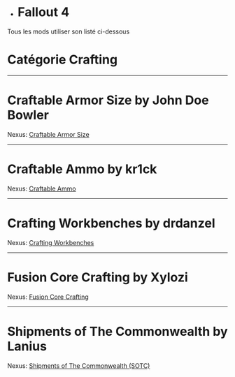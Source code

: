 - <h1> <a name="user-content-html" class="anchor" href="#DIABLOxMJ" aria-hidden="true"><span class="octicon octicon-link"></span></a>Fallout 4</h1>

Tous les mods utiliser son listé ci-dessous

<h1> <a name="user-content-html" class="anchor" href="#DIABLOxMJ" aria-hidden="true"><span class="octicon octicon-link"></span></a>Catégorie Crafting</h1>

------------------------------------------------------------------------------------------------------------ 

<h1> <a name="user-content-html" class="anchor" href="#DIABLOxMJ" aria-hidden="true"><span class="octicon octicon-link"></span></a>Craftable Armor Size by John Doe Bowler</h1>

Nexus: <a href="http://www.nexusmods.com/fallout4/mods/4550/?" target="_blank">Craftable Armor Size</a>

-----------

<h1> <a name="user-content-html" class="anchor" href="#DIABLOxMJ" aria-hidden="true"><span class="octicon octicon-link"></span></a>Craftable Ammo by kr1ck</h1>

Nexus: <a href="http://www.nexusmods.com/fallout4/mods/798/?" target="_blank">Craftable Ammo</a>

-----------

<h1> <a name="user-content-html" class="anchor" href="#DIABLOxMJ" aria-hidden="true"><span class="octicon octicon-link"></span></a>Crafting Workbenches by drdanzel</h1>

Nexus: <a href="http://www.nexusmods.com/fallout4/mods/2451/?" target="_blank">Crafting Workbenches</a>

-----------

<h1> <a name="user-content-html" class="anchor" href="#DIABLOxMJ" aria-hidden="true"><span class="octicon octicon-link"></span></a>Fusion Core Crafting by Xylozi</h1>

Nexus: <a href="http://www.nexusmods.com/fallout4/mods/2288/?" target="_blank">Fusion Core Crafting</a>

-----------

<h1> <a name="user-content-html" class="anchor" href="#DIABLOxMJ" aria-hidden="true"><span class="octicon octicon-link"></span></a>Shipments of The Commonwealth by Lanius</h1>

Nexus: <a href="http://www.nexusmods.com/fallout4/mods/8604/?" target="_blank">Shipments of The Commonwealth (SOTC)</a>
